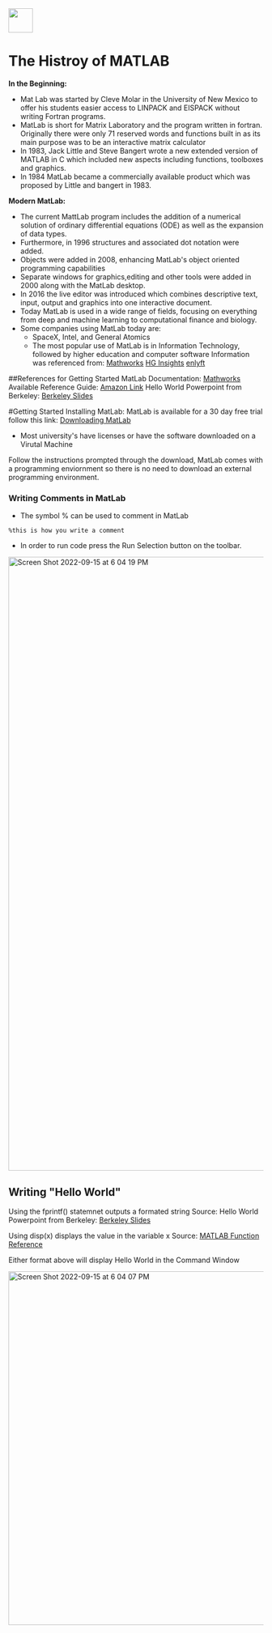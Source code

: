 
<img src="https://user-images.githubusercontent.com/113360762/190497054-77f17b7d-10d6-4efc-9806-dfdb08e7347d.png" width="48">


# The Histroy of MATLAB 
**In the Beginning:**

- Mat Lab was started by Cleve Molar in the University of New Mexico to offer his students easier access to LINPACK and EISPACK without writing Fortran programs.
- MatLab is short for Matrix Laboratory and the program written in fortran. Originally there were only 71 reserved words and functions built in as its main purpose was to be an interactive matrix calculator
- In 1983, Jack Little and Steve Bangert wrote a new extended version of MATLAB in C which included new aspects including functions, toolboxes and graphics.
- In 1984 MatLab became a commercially available product which was proposed by Little and bangert in 1983. 

**Modern MatLab:**

- The current MattLab program includes the addition of a numerical solution of ordinary differential equations (ODE) as well as the expansion of data types. 
- Furthermore, in 1996 structures and associated dot notation were added.
- Objects were added in 2008, enhancing MatLab's object oriented programming capabilities 
- Separate windows for graphics,editing and other tools were added in 2000 along with the MatLab desktop. 
- In 2016 the live editor was introduced which combines descriptive text, input, output and graphics into one interactive document. 
- Today MatLab is used in a wide range of fields, focusing on everything from deep and machine learning to computational finance and biology.
- Some companies using MatLab today are:
    - SpaceX, Intel, and General Atomics
    - The most popular use of MatLab is in Information Technology, followed by higher education and computer software 
Information was referenced from: 
[Mathworks](https://www.mathworks.com/company/newsletters/articles/a-brief-history-of-matlab.html) 
[HG Insights](https://discovery.hgdata.com/product/matlab)
[enlyft](https://enlyft.com/tech/products/matlab)

##References for Getting Started 
MatLab Documentation: [Mathworks](https://www.mathworks.com/help/matlab/) 
Available Reference Guide: [Amazon Link](https://www.amazon.com/Getting-Started-MATLAB-Introduction-Scientists/dp/0199731241) 
Hello World Powerpoint from Berkeley: [Berkeley Slides](https://math.berkeley.edu/~ehallman/98-fa18/lectures/lectureNotes1.pdf) 

#Getting Started 
Installing MatLab:
MatLab is available for a 30 day free trial follow this link: [Downloading MatLab](https://www.mathworks.com/downloads/message/error_page/unlicensed?release=R2022b)
  - Most university's have licenses or have the software downloaded on a Virutal Machine

Follow the instructions prompted through the download, MatLab comes with a programming enviornment so there is no need to download an external programming environment. 

### Writing Comments in MatLab
- The symbol % can be used to comment in MatLab
``` cadence 
%this is how you write a comment
``` 

- In order to run code press the Run Selection button on the toolbar.
<img width="1213" alt="Screen Shot 2022-09-15 at 6 04 19 PM" src="https://user-images.githubusercontent.com/113360762/190516881-61af568d-fbd1-42e4-ad29-67b9d8283d3e.png">

## Writing "Hello World"

Using the fprintf() statemnet outputs a formated string 
Source: Hello World Powerpoint from Berkeley: [Berkeley Slides](https://math.berkeley.edu/~ehallman/98-fa18/lectures/lectureNotes1.pdf)  

Using disp(x) displays the value in the variable x
Source: [MATLAB Function Reference](http://www.ece.northwestern.edu/local-apps/matlabhelp/techdoc/ref/display.html#:~:text=display%20(MATLAB%20Functions)&text=display(X)%20prints%20the%20value,sin(A)%3B%20does%20not.)  

Either format above will display Hello World in the Command Window

<img width="699" alt="Screen Shot 2022-09-15 at 6 04 07 PM" src="https://user-images.githubusercontent.com/113360762/190516860-8ae44f88-3fb1-47c4-8e5f-1ddf81d459ae.png">







